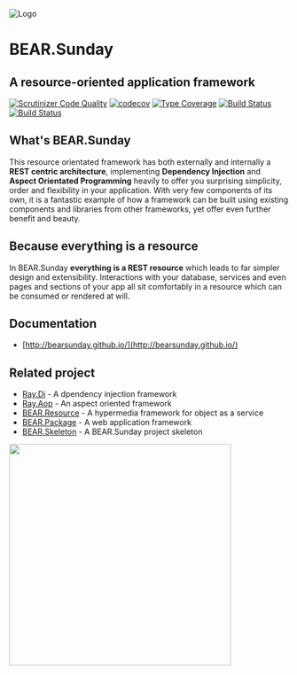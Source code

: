 ![Logo](http://bearsunday.github.io/images/screen/BEAR_logo.png)

# BEAR.Sunday

## A resource-oriented application framework

[![Scrutinizer Code Quality](https://scrutinizer-ci.com/g/bearsunday/BEAR.Sunday/badges/quality-score.png?b=1.x)](https://scrutinizer-ci.com/g/bearsunday/BEAR.Sunday/?branch=1.x
)
[![codecov](https://codecov.io/gh/bearsunday/BEAR.Sunday/branch/1.x/graph/badge.svg?token=eh3c9AF4Mr)](https://codecov.io/gh/koriym/BEAR.Sunday)
[![Type Coverage](https://shepherd.dev/github/bearsunday/BEAR.Sunday/coverage.svg)](https://shepherd.dev/github/bearsunday/BEAR.Sunday)
[![Build Status](https://travis-ci.org/bearsunday/BEAR.Sunday.svg?branch=1.x
)](https://travis-ci.org/bearsunday/BEAR.Sunday)
[![Build Status](https://scrutinizer-ci.com/g/bearsunday/BEAR.Sunday/badges/build.png?b=1.x)](https://scrutinizer-ci.com/g/bearsunday/BEAR.Sunday/build-status/1.x)

## What's BEAR.Sunday

This resource orientated framework has both externally and internally
 a **REST centric architecture**,  implementing **Dependency Injection** and
**Aspect Orientated Programming** heavily to offer you surprising
simplicity,  order and flexibility in your application. With very
 few components of its own, it is a fantastic example of how a framework
 can be built using  existing components and libraries from other
frameworks, yet offer even further benefit and beauty.

## Because everything is a resource

In BEAR.Sunday **everything is a REST resource** which leads to far simpler design and extensibility.
Interactions with your database, services and even pages and sections of your app all sit comfortably in a resource which can be consumed or rendered at will.

## Documentation

 * [http://bearsunday.github.io/](http://bearsunday.github.io/)


## Related project

 * [Ray.Di](https://github.com/ray-di/Ray.Di) - A dpendency injection framework
 * [Ray.Aop](https://github.com/ray-di/Ray.Aop) - An aspect oriented framework
 * [BEAR.Resource](https://github.com/bearsunday/BEAR.Resource) - A hypermedia framework for object as a service
 * [BEAR.Package](https://github.com/bearsunday/BEAR.Package) - A web application framework
 * [BEAR.Skeleton](https://github.com/bearsunday/BEAR.Skeleton) - A BEAR.Sunday project skeleton

<img src="http://bearsunday.github.io/BEAR.Sunday/framework_structure.png" width="400">
